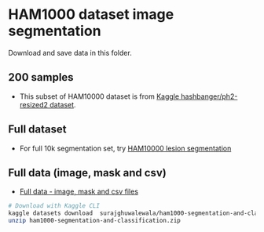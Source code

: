 # HAM1000 dataset image segmentation

Download and save data in this folder.

## 200 samples

- This subset of HAM10000 dataset is from [Kaggle hashbanger/ph2-resized2 dataset](https://www.kaggle.com/hashbanger/ph2-resized2).

## Full dataset

- For full 10k segmentation set, try [HAM10000 lesion segmentation](https://www.kaggle.com/tschandl/ham10000-lesion-segmentations)

## Full data (image, mask and csv)

- [Full data - image, mask and csv files](https://www.kaggle.com/surajghuwalewala/ham1000-segmentation-and-classification)

```bash
# Download with Kaggle CLI
kaggle datasets download  surajghuwalewala/ham1000-segmentation-and-classification
unzip ham1000-segmentation-and-classification.zip
```


